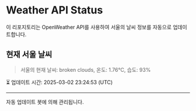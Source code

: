 
# Weather API Status

이 리포지토리는 OpenWeather API를 사용하여 서울의 날씨 정보를 자동으로 업데이트합니다.

## 현재 서울 날씨
> 서울의 현재 날씨: broken clouds, 온도: 1.76°C, 습도: 93%

⏳ 업데이트 시간: 2025-03-02 23:24:53 (UTC)

---
자동 업데이트 봇에 의해 관리됩니다.
